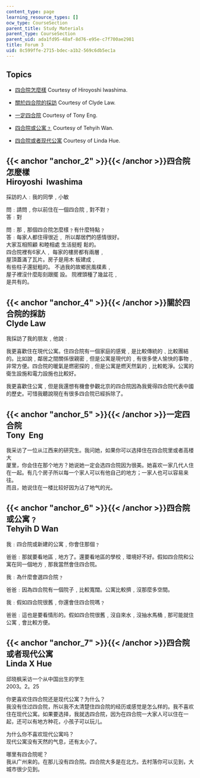 ```yaml
---
content_type: page
learning_resource_types: []
ocw_type: CourseSection
parent_title: Study Materials
parent_type: CourseSection
parent_uid: ada1fd95-48af-8d76-e95e-c7f700ae2981
title: Forum 3
uid: 8c599ffe-2715-bdec-a1b2-569c6db5ec1a
---
```


Topics
------

*   [四合院怎麼樣](#anchor_2) Courtesy of Hiroyoshi Iwashima.  
    
*   [關於四合院的採訪](#anchor_4) Courtesy of Clyde Law.  
    
*   [一定四合院](#anchor_5) Courtesy of Tony Eng.  
    
*   [四合院或公寓﹖](#anchor_6) Courtesy of Tehyih Wan.  
    
*   [四合院或者现代公寓](#anchor_7) Courtesy of Linda Hue.  
    

{{< anchor "anchor_2" >}}{{< /anchor >}}四合院怎麼樣  
Hiroyoshi  Iwashima
--------------------------------------------------------------------

採訪的人﹕我的同學﹐小敏  
  
問﹕請問﹐你以前住在一個四合院﹐對不對﹖  
答﹕對  
  
問﹕那﹐那個四合院怎麼樣﹖有什麼特點﹖  
答﹕每家人都住得很近﹐ 所以鄰居們的感情很好。  
大家互相照顧 和睦相處 生活挺輕 鬆的。  
四合院裡有6家人﹐ 每家的樓房都有兩層﹐  
屋頂蓋滿了瓦片。房子是用木 板建成﹐  
有些柱子還挺粗的。 不過我的故鄉民風樸素﹐  
屋子裡沒什麼彫刻跟擺 設。 院裡頭種了幾盆花﹐  
是共有的。

{{< anchor "anchor_4" >}}{{< /anchor >}}關於四合院的採訪  
Clyde Law
------------------------------------------------------------

我採訪了我的朋友﹐他說﹕  
  
我更喜歡住在現代公寓。住四合院有一個家庭的感覺﹐是比較傳統的﹑比較團結的。比如說﹐鄰居之間關係很親密﹐但是公寓是現代的﹐有很多使人愉快的事物﹐非常方便。四合院的暖氣是燃密探的﹐但是公寓是燃天然氣的﹐比較乾淨。公寓的衛生設施和電力設施也比較好。  
  
我更喜歡住公寓﹐但是我還想有機會參觀北京的四合院因為我覺得四合院代表中國的歷史。可惜我聽說現在有很多四合院已經拆除了。

{{< anchor "anchor_5" >}}{{< /anchor >}}一定四合院  
Tony  Eng
---------------------------------------------------------

我采访了一位从江西来的研究生。我问她，如果你可以选择住在四合院里或者高楼大  
厦里，你会住在那个地方？她说她一定会选四合院因为很美。她喜欢一家几代人住  
在一起。有几个房子所以每一个家人可以有他自己的地方；一家人也可以容易来往。  
而且，她说住在一楼比较好因为沾了地气的光。

{{< anchor "anchor_6" >}}{{< /anchor >}}四合院或公寓﹖   
Tehyih D Wan
---------------------------------------------------------------

我﹕四合院或新建的公寓﹐你會住那個﹖  
  
爸爸﹕那就要看地區﹐地方了。還要看地區的學校﹐環境好不好。假如四合院和公寓在同一個地方﹐那我當然會住四合院。  
  
我﹕為什麼會選四合院﹖  
  
爸爸﹕因為四合院有一個院子﹐比較寬闊。公寓比較擠﹐沒那麼多空間。  
  
我﹕假如四合院很舊﹐你還會住四合院嗎﹖  
  
爸爸﹕這也是要看情形的。假如四合院很舊﹐沒自來水﹐沒抽水馬桶﹐那可能就住公寓﹐會比較方便。

{{< anchor "anchor_7" >}}{{< /anchor >}}四合院或者现代公寓  
Linda X Hue
---------------------------------------------------------------

邱晓枫采访一个从中国出生的学生  
2003。2。25  
  
你更喜欢住四合院还是现代公寓？为什么？  
我没有住过四合院，所以我不太清楚住四合院的经历或感觉是怎么样的。我不喜欢住在现代公寓。如果要选择，我就选四合院，因为在四合院一大家人可以住在一起，还可以有地方种花，小孩子可以玩儿。  
  
为什么你不喜欢现代公寓吗？  
现代公寓没有天然的气息，还有太小了。  
  
哪里有四合院呢？  
我从广州来的。在那儿没有四合院。四合院大多是在北方。去村落你可以见到，大城市很少见到。